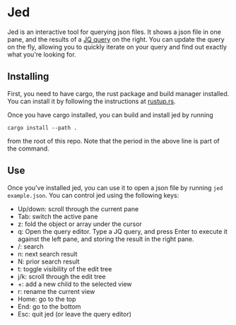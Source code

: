 Jed
===

Jed is an interactive tool for querying json files. It shows a json file in one pane, and the results of a [JQ query](https://stedolan.github.io/jq/manual/) on the right. You can update the query on the fly, allowing you to quickly iterate on your query and find out exactly what you're looking for.

Installing
----------

First, you need to have cargo, the rust package and build manager installed. You can install it by following the instructions at [rustup.rs](https://rustup.rs).

Once you have cargo installed, you can build and install jed by running
```
cargo install --path .
```
from the root of this repo. Note that the period in the above line is part of the command.

Use
---

Once you've installed jed, you can use it to open a json file by running `jed example.json`. You can control jed using the following keys:

- Up/down: scroll through the current pane
- Tab: switch the active pane
- z: fold the object or array under the cursor
- q: Open the query editor. Type a JQ query, and press Enter to execute it against the left pane, and storing the result in the right pane.
- /: search
- n: next search result
- N: prior search result
- t: toggle visibility of the edit tree
- j/k: scroll through the edit tree
- +: add a new child to the selected view
- r: rename the current view
- Home: go to the top
- End: go to the bottom
- Esc: quit jed (or leave the query editor)
